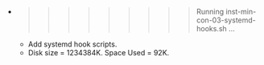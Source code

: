 * >>>>>>>>> Running inst-min-con-03-systemd-hooks.sh ...
  * Add systemd hook scripts.
  * Disk size = 1234384K. Space Used = 92K.
